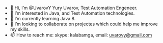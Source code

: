 - 👋 Hi, I’m @UvarovY Yury Uvarov, Test Automation Engeneer. 
- 👀 I’m interested in Java, and Test Automation technologies.
- 🌱 I’m currently learning Java 8.
- 💞️ I’m looking to collaborate on projectes which could help me improve my skills. 
- 📫 How to reach me: skype: kalabamga, email: uvarovy@gmail.com
<!---
UvarovY/UvarovY is a ✨ special ✨ repository because its `README.md` (this file) appears on your GitHub profile.
You can click the Preview link to take a look at your changes.
--->
